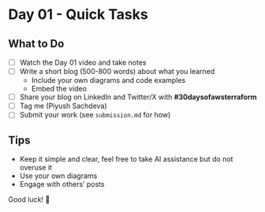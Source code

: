 # Day 01 - Quick Tasks

## What to Do

- [ ] Watch the Day 01 video and take notes
- [ ] Write a short blog (500-800 words) about what you learned
    - Include your own diagrams and code examples
    - Embed the video
- [ ] Share your blog on LinkedIn and Twitter/X with **#30daysofawsterraform**
- [ ] Tag me (Piyush Sachdeva)
- [ ] Submit your work (see `submission.md` for how)

## Tips

- Keep it simple and clear, feel free to take AI assistance but do not overuse it
- Use your own diagrams
- Engage with others’ posts

Good luck! 🚀
